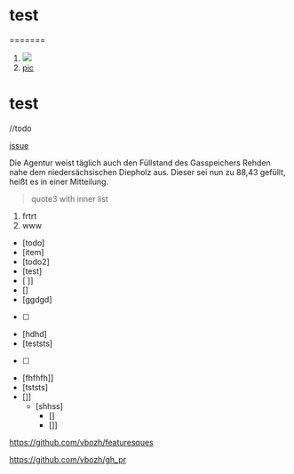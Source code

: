 [](test)
![]()

# test
=======

1. ![](src/main/resources/LDR.jpg)
2. [pic](src/main/resources/LDR.jpg)

# test

//todo

[issue](https://youtrack.jetbrains.com/issue/IDEA-261634)

Die Agentur weist täglich auch den Füllstand des Gasspeichers Rehden nahe dem niedersächsischen Diepholz aus. Dieser sei nun zu 88,43 gefüllt, heißt es in einer Mitteilung.

>quote3 with inner list
1. frtrt
2. www


- [todo]
- [item]
- [todo2]
- [test]
- [ ]]
- []
- [ggdgd]
- [  ]
- [hdhd]
- [teststs]
- [   ]
- [fhfhfh]]
- [tststs]
- []]
  - [shhss]
    - []
    - []]

https://github.com/vbozh/featuresques

  https://github.com/vbozh/gh_pr

